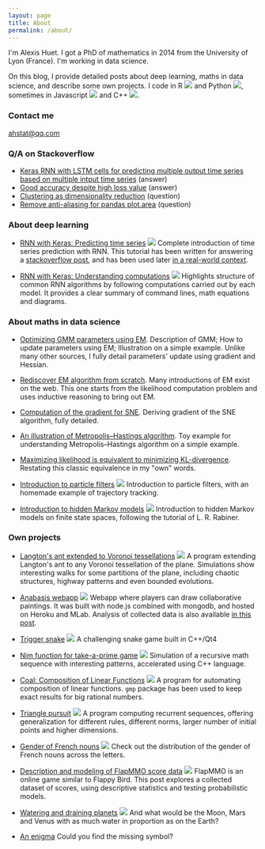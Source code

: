 ```yaml
---
layout: page
title: About
permalink: /about/
---
```


I'm Alexis Huet. I got a PhD of mathematics in 2014 from the University of Lyon (France). I'm working in data science.

On this blog, I provide detailed posts about deep learning, maths in data science, and describe some own projects. I code in R ![]({{site.baseurl}}/images/R_logo.png) and Python ![]({{site.baseurl}}/images/Python_logo.png), sometimes in Javascript ![]({{site.baseurl}}/images/Javascript_logo.png) and C++ ![]({{site.baseurl}}/images/Cpp_logo.png).

### Contact me

ahstat@qq.com

### Q/A on Stackoverflow

- [Keras RNN with LSTM cells for predicting multiple output time series based on multiple intput time series](https://stackoverflow.com/questions/41947039/keras-rnn-with-lstm-cells-for-predicting-multiple-output-time-series-based-on-mu/48521460#48521460) (answer)
- [Good accuracy despite high loss value](https://stats.stackexchange.com/questions/258166/good-accuracy-despite-high-loss-value/281651#281651) (answer)
- [Clustering as dimensionality reduction](https://stats.stackexchange.com/questions/288668/clustering-as-dimensionality-reduction) (question)
- [Remove anti-aliasing for pandas plot.area](https://stackoverflow.com/questions/44612797/remove-anti-aliasing-for-pandas-plot-area) (question)

### About deep learning

- [RNN with Keras: Predicting time series](https://ahstat.github.io/RNN-Keras-time-series/) ![]({{site.baseurl}}/images/Python_logo.png) Complete introduction of time series prediction with RNN. This tutorial has been written for answering a [stackoverflow post](https://stackoverflow.com/questions/41947039/keras-rnn-with-lstm-cells-for-predicting-multiple-output-time-series-based-on-mu/48521460#48521460), and has been used later [in a real-world context](https://stackoverflow.com/questions/48929272/non-linear-multivariate-time-series-response-prediction-using-rnn/49666510#49666510).

- [RNN with Keras: Understanding computations](https://ahstat.github.io/RNN-Keras-understanding-computations/) ![]({{site.baseurl}}/images/Python_logo.png) Highlights structure of common RNN algorithms by following computations carried out by each model. It provides a clear summary of command lines, math equations and diagrams.

### About maths in data science

- [Optimizing GMM parameters using EM](https://ahstat.github.io/Optimizing-GMM-using-EM/). Description of GMM; How to update parameters using EM; Illustration on a simple example. Unlike many other sources, I fully detail parameters' update using gradient and Hessian.

- [Rediscover EM algorithm from scratch](https://ahstat.github.io/Rediscover-EM-algorithm/). Many introductions of EM exist on the web. This one starts from the likelihood computation problem and uses inductive reasoning to bring out EM.

- [Computation of the gradient for SNE](https://ahstat.github.io/Gradient-for-SNE/). Deriving gradient of the SNE algorithm, fully detailed.

- [An illustration of Metropolis–Hastings algorithm](https://ahstat.github.io/Metropolis-Hastings-example/). Toy example for understanding Metropolis–Hastings algorithm on a simple example.

- [Maximizing likelihood is equivalent to minimizing KL-divergence](https://ahstat.github.io/Kullback-Leibler-divergence/). Restating this classic equivalence in my "own" words.

- [Introduction to particle filters](https://github.com/ahstat/introduction-particle-filters) ![]({{site.baseurl}}/images/R_logo.png) Introduction to particle filters, with an homemade example of trajectory tracking.

- [Introduction to hidden Markov models](https://github.com/ahstat/introduction-hmm) ![]({{site.baseurl}}/images/R_logo.png) Introduction to hidden Markov models on finite state spaces, following the tutorial of L. R. Rabiner.

### Own projects

- [Langton's ant extended to Voronoi tessellations](https://ahstat.github.io/Langton-Voronoi/) ![]({{site.baseurl}}/images/R_logo.png) A program extending Langton's ant to any Voronoi tessellation of the plane. Simulations show interesting walks for some partitions of the plane, including chaotic structures, highway patterns and even bounded evolutions.

- [Anabasis webapp](https://ahstat.github.io/Anabasis/) ![]({{site.baseurl}}/images/Javascript_logo.png) Webapp where players can draw collaborative paintings. It was built with node.js combined with mongodb, and hosted on Heroku and MLab. Analysis of collected data is also available [in this post](https://ahstat.github.io/Clickstream/).

- [Trigger snake](https://ahstat.github.io/Trigger-snake/) ![]({{site.baseurl}}/images/Cpp_logo.png) A challenging snake game built in C++/Qt4

- [Nim function for take-a-prime game](https://ahstat.github.io/Nim-take-a-prime/) ![]({{site.baseurl}}/images/Python_logo.png) Simulation of a recursive math sequence with interesting patterns, accelerated using C++ language.

- [Coal: Composition of Linear Functions](https://ahstat.github.io/Coal/) ![]({{site.baseurl}}/images/R_logo.png) A program for automating composition of linear functions. `gmp` package has been used to keep exact results for big rational numbers.

- [Triangle pursuit](https://ahstat.github.io/Triangle-pursuit/) ![]({{site.baseurl}}/images/R_logo.png) A program computing recurrent sequences, offering generalization for different rules, different norms, larger number of initial points and higher dimensions.

- [Gender of French nouns](https://ahstat.github.io/Gender-french-nouns/) ![]({{site.baseurl}}/images/R_logo.png) Check out the distribution of the gender of French nouns across the letters.

- [Description and modeling of FlapMMO score data](https://ahstat.github.io/Flap-mmo/) ![]({{site.baseurl}}/images/R_logo.png) FlapMMO is an online game similar to Flappy Bird. This post explores a collected dataset of scores, using descriptive statistics and testing probabilistic models.

- [Watering and draining planets](https://ahstat.github.io/Topography/) ![]({{site.baseurl}}/images/R_logo.png) And what would be the Moon, Mars and Venus with as much water in proportion as on the Earth?

- [An enigma](https://ahstat.github.io/Enigme/) Could you find the missing symbol?

